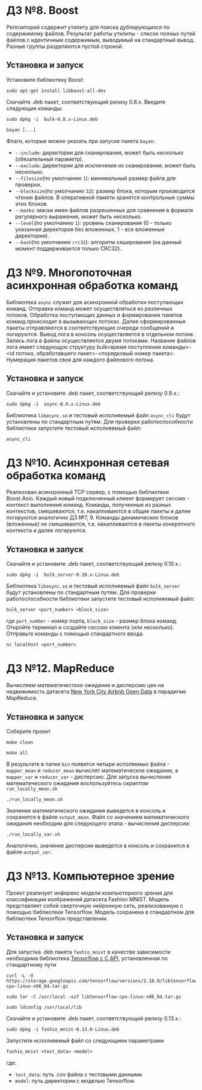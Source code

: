 # ДЗ №8. Boost

Репозиторий содержит утилиту для поиска дублирующихся по содержимому файлов.
Результат работы утилиты - список полных путей файлов с идентичным содержимым,
выводимый на стандартный вывод. Разные группы разделяются пустой строкой.

## Установка и запуск
Установите библиотеку Boost:

```
sudo apt-get install libboost-all-dev
```

Скачайте .deb пакет, соответствующий релизу 0.8.x. Введите следующие команды:

```
sudo dpkg -i  bulk-0.8.x-Linux.deb 
```

```
bayan [...]
```

Флаги, которые можно указать при запуске пакета `bayan`:

*   `--include`: директории для сканирования, может быть несколько (обязательный параметр).
*   `--exclude`: директории для исключения из сканирования, может быть несколько.
*   `--filesize`(по умолчанию `1`): минимальный размер файла для проверки.
*   `--blocksize`(по умолчанию `32`): размер блока, которым производится чтения файлов.
В оперативной памяти хранятся контрольные суммы этих блоков.
*   `--masks`: маски имен файлов разрешенных для сравнения в формате регулярного выражения, может быть несколько.
*   `--level`(по умолчанию `1`): уровень сканирования (0 - только указанная директория без вложенных, 1 - все вложенные директории).
*   `--hash`(по умолчанию `crc32`): алгоритм хэширования (на данный момент поддерживается только CRC32).

# ДЗ №9. Многопоточная асинхронная обработка команд

Библиотека `async` служит для асинхронной обработки поступающих команд. Отправка команд может осуществляться из различных потоков.
Обработка поступающих данных и формирование пакетов команд происходит в вызывающих потоках. Далее сформированные пакеты отправляются
в соответствующие очереди сообщений и логируются. Вывод лога в консоль осуществляется в отдельном потоке. Запись лога в файлы осуществляется двумя потоками. Название файлов лога имеет следующую структуру bulk<время поступления команды>-<id потока, обработавшего пакет>-<порядковый номер пакета>. Нумерация пакетов своя для каждого файлового потока.

## Установка и запуск
Скачайте и установите .deb пакет, соответствующий релизу 0.9.x.:

```
sudo dpkg -i  async-0.9.x-Linux.deb 
```
Библиотека `libasync.so` и тестовый исполняемый файл `async_cli` будут установлены по стандартным путям.
Для проверки работоспособности библиотеки запустите тестовый исполняемый файл:

```
async_cli 
```

# ДЗ №10. Асинхронная сетевая обработка команд
Реализован асинхронный TCP сервер, с помощью библиотеки Boost.Asio. Каждый новый подключенный клиент формирует сессию - контекст выполнения команд.
Команды, полученные из разных контекстов, смешиваются, т.е. накапливаются в общие пакеты и далее логируются аналогично ДЗ №7, 9.
Команды динамических блоков (вложенные) не смешиваются, т.е. накапливаются в пакеты конкретного контекста и далее логируются.


## Установка и запуск
Скачайте и установите .deb пакет, соответствующий релизу 0.10.x.:

```
sudo dpkg -i  bulk_server-0.10.x-Linux.deb 
```
Библиотека `libasync.so` и тестовый исполняемый файл `bulk_server` будут установлены по стандартным путям.
Для проверки работоспособности библиотеки запустите тестовый исполняемый файл:

```
bulk_server <port_number> <block_size> 
```

где `port_number` - номер порта, `block_size` - размер блока команд.<br />
Откройте терминал и создайте сессию клиента (или несколько). Отправьте команды с помощью стандартного ввода.

```
nc localhost <port_number> 
```

# ДЗ №12. MapReduce
Вычисляем математичесткое ожидание и дисперсию цен на недвижимость датасета [New York City Airbnb Open Data](https://www.kaggle.com/datasets/dgomonov/new-york-city-airbnb-open-data?resource=download) в парадигме MapReduce. 

## Установка и запуск
Соберите проект
```
make clean
```
```
make all
```
В результате в папке `bin` появятся четыре исполяемых файла - `mapper_mean` и `reducer_mean` вычислят математическое ожидание, а `mapper_var` и `reducer_var` - дисперсию.
Для запуска вычисления математического ожидания воспользуйтесь скриптом `run_locally_mean.sh`
```
./run_locally_mean.sh
```
Значение математического ожидания выведется в консоль и сохранится в файле `output_mean`. Файл со значением математического ожидания необходим для следующего этапа - вычисления дисперсии:
```
./run_locally_var.sh
```
Аналогично, значение дисперсии выведется в консоль и сохранится в файле `output_var`.

# ДЗ №13. Компьютерное зрение
Проект реализует инференс модели компьютерного зрения для классификации изображений датасета Fashion MNIST. Модель представляет собой сверточную нейронную сеть, реализованную с помощью библиотеки Tensorflow. Модель сохранена в стандартном для библиотеки Tensorflow 
представлении.

## Установка и запуск
Для запустка .deb пакета `fashio_mnist` в качестве зависимости необходима библиотека [Tensorflow с C API](https://www.tensorflow.org/install/lang_c), установленная по стандартному пути
```
curl -L -O https://storage.googleapis.com/tensorflow/versions/2.18.0/libtensorflow-cpu-linux-x86_64.tar.gz
```
```
sudo tar -C /usr/local -xzf libtensorflow-cpu-linux-x86_64.tar.gz
```
```
sudo ldconfig /usr/local/lib
```
Скачайте и установите .deb пакет, соответствующий релизу 0.13.x.:
```
sudo dpkg -i fashio_mnist-0.13.0-Linux.deb 
```
Запустите исполняемый файл со следующими параметрами
```
fashio_mnist <test_data> <model>
```
где:
*   `test_data`: путь .csv файла с тестовыми данными.
*   `model`: путь директории с моделью Tensorflow.
